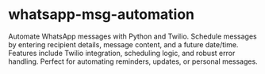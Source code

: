 # whatsapp-msg-automation
Automate WhatsApp messages with Python and Twilio. Schedule messages by entering recipient details, message content, and a future date/time. Features include Twilio integration, scheduling logic, and robust error handling. Perfect for automating reminders, updates, or personal messages.
